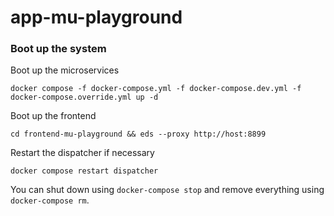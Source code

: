 # app-mu-playground

### Boot up the system

Boot up the microservices

    docker compose -f docker-compose.yml -f docker-compose.dev.yml -f docker-compose.override.yml up -d
    
Boot up the frontend

    cd frontend-mu-playground && eds --proxy http://host:8899

Restart the dispatcher if necessary

    docker compose restart dispatcher

You can shut down using `docker-compose stop` and remove everything using `docker-compose rm`.
